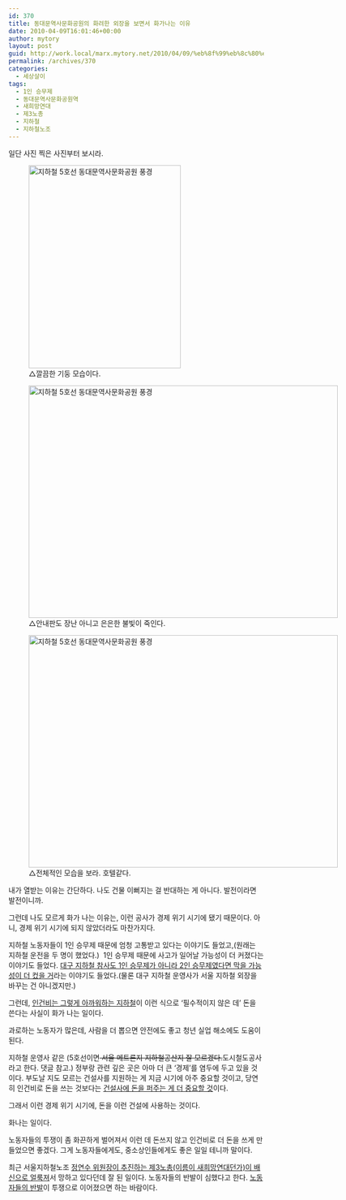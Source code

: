 ```yaml
---
id: 370
title: 동대문역사문화공원의 화려한 외장을 보면서 화가나는 이유
date: 2010-04-09T16:01:46+00:00
author: mytory
layout: post
guid: http://work.local/marx.mytory.net/2010/04/09/%eb%8f%99%eb%8c%80%eb%ac%b8%ec%97%ad%ec%82%ac%eb%ac%b8%ed%99%94%ea%b3%b5%ec%9b%90%ec%9d%98-%ed%99%94%eb%a0%a4%ed%95%9c-%ec%99%b8%ec%9e%a5%ec%9d%84-%eb%b3%b4%eb%a9%b4%ec%84%9c-%ed%99%94%ea%b0%80/
permalink: /archives/370
categories:
  - 세상살이
tags:
  - 1인 승무제
  - 동대문역사문화공원역
  - 새희망연대
  - 제3노총
  - 지하철
  - 지하철노조
---
```

일단 사진 찍은 사진부터 보시라. 

<figure style="width: 300px" class="wp-caption aligncenter"><img src="http://work.local/marx.mytory.net/wp-content/uploads/1/cfile2.uf.136960234BBF4C391D45EE.jpg" width="300" height="400" alt="지하철 5호선 동대문역사문화공원 풍경" filename="cfile2.uf.136960234BBF4C391D45EE.jpg" filemime="" /><figcaption class="wp-caption-text">△깔끔한 기둥 모습이다.</figcaption></figure><figure style="width: 610px" class="wp-caption aligncenter"><img src="http://work.local/marx.mytory.net/wp-content/uploads/1/cfile6.uf.126960234BBF4C3A1E32FF.jpg" width="610" height="458" alt="지하철 5호선 동대문역사문화공원 풍경" filename="cfile6.uf.126960234BBF4C3A1E32FF.jpg" filemime="" /><figcaption class="wp-caption-text">△안내판도 장난 아니고 은은한 불빛이 죽인다.</figcaption></figure><figure style="width: 610px" class="wp-caption aligncenter"><img src="http://work.local/marx.mytory.net/wp-content/uploads/1/cfile22.uf.146960234BBF4C3B1F8A8C.jpg" width="610" height="458" alt="지하철 5호선 동대문역사문화공원 풍경" filename="cfile22.uf.146960234BBF4C3B1F8A8C.jpg" filemime="" /><figcaption class="wp-caption-text">△전체적인 모습을 보라. 호텔같다.</figcaption></figure>내가 열받는 이유는 간단하다. 나도 건물 이뻐지는 걸 반대하는 게 아니다. 발전이라면 발전이니까. 

그런데 나도 모르게 화가 나는 이유는, 이런 공사가 경제 위기 시기에 됐기 때문이다. 아니, 경제 위기 시기에 되지 않았더라도 마찬가지다. 

지하철 노동자들이 1인 승무제 때문에 엄청 고통받고 있다는 이야기도 들었고,(원래는 지하철 운전을 두 명이 했었다.)&nbsp; 1인 승무제 때문에 사고가 일어날 가능성이 더 커졌다는 이야기도 들었다. <a title="[http://www.left21.com/article/604]로 이동합니다." target="_blank" href="http://www.left21.com/article/604">대구 지하철 참사도 1인 승무제가 아니라 2인 승무제였다면 막을 가능성이 더 컸을 거</a>라는 이야기도 들었다.(물론 대구 지하철 운영사가 서울 지하철 외장을 바꾸는 건 아니겠지만.) 

그런데, <a title="[http://www.left21.com/article/5358]로 이동합니다." target="_blank" href="http://www.left21.com/article/5358">인건비는 그렇게 아까워하는 지하철</a>이 이런 식으로 &#8216;필수적이지 않은 데&#8217; 돈을 쓴다는 사실이 화가 나는 일이다. 

과로하는 노동자가 많은데, 사람을 더 뽑으면 안전에도 좋고 청년 실업 해소에도 도움이 된다. 

지하철 운영사 같은 (5호선이면<s> 서울 메트론지 지하철공산지 잘 모르겠다.</s>도시철도공사라고 한다. 댓글 참고.) 정부랑 관련 깊은 곳은 아마 더 큰 &#8216;경제&#8217;를 염두에 두고 있을 것이다. 부도날 지도 모르는 건설사를 지원하는 게 지금 시기에 아주 중요할 것이고, 당연히 인건비로 돈을 쓰는 것보다는 <a title="[http://www.left21.com/article/6211]로 이동합니다." target="_blank" href="http://www.left21.com/article/6211">건설사에 돈을 퍼주는 게 더 중요할 것</a>이다. 

그래서 이런 경제 위기 시기에, 돈을 이런 건설에 사용하는 것이다. 

화나는 일이다. 

노동자들의 투쟁이 좀 화끈하게 벌어져서 이런 데 돈쓰지 않고 인건비로 더 돈을 쓰게 만들었으면 좋겠다. 그게 노동자들에게도, 중소상인들에게도 좋은 일일 테니까 말이다. 

최근 서울지하철노조 <a title="[http://left21.com/article/7994]로 이동합니다." target="_blank" href="http://left21.com/article/7994">정연수 위원장이 추진하는 제3노총(이름이 새희망연대던가)</a><a title="[http://left21.com/article/7994]로 이동합니다." target="_blank" href="http://left21.com/article/7994">이 배신으로 얼룩져</a>서 망하고 있다던데 잘 된 일이다. 노동자들의 반발이 심했다고 한다. <a title="[http://www.left21.com/article/7829]로 이동합니다." target="_blank" href="http://www.left21.com/article/7829">노동자들의 반발</a>이 투쟁으로 이어졌으면 하는 바람이다.